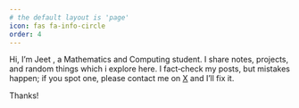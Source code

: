 ```yaml
---
# the default layout is 'page'
icon: fas fa-info-circle
order: 4
---
```


Hi, I’m Jeet , a Mathematics and Computing student. I share notes, projects, and random things which i explore here. I fact‑check my posts, but mistakes happen; if you spot one, please contact me on [X](https://twitter.com/JeetRex) and I’ll fix it. 

Thanks!